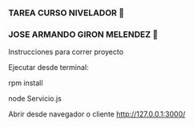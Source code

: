 ### TAREA CURSO NIVELADOR 👋
### JOSE ARMANDO GIRON MELENDEZ 👯


Instrucciones para correr proyecto

Ejecutar desde terminal:

rpm install 

node Servicio.js

Abrir desde navegador o cliente http://127.0.0.1:3000/


<!--
**jgironmelendez/jgironmelendez** is a ✨ _special_ ✨ repository because its `README.md` (this file) appears on your GitHub profile.

Here are some ideas to get you started:

- 🔭 I’m currently working on ...
- 🌱 I’m currently learning ...
- 👯 I’m looking to collaborate on ...
- 🤔 I’m looking for help with ...
- 💬 Ask me about ...
- 📫 How to reach me: ...
- 😄 Pronouns: ...
- ⚡ Fun fact: ...
-->
